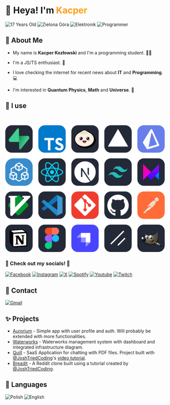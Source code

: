 # 👋 Heya! I'm <span style="background: orange; brackground-clip: text; -webkit-background-clip: text; color: transparent; background-image: linear-gradient(90deg, rgba(253,149,29,1) 0%, rgba(255,165,0,1) 100%)">Kacper</span>

![17 Years Old](https://img.shields.io/badge/-%20✨%2018%20years%20old%20-orange?style=for-the-badge)
![Zielona Góra](https://img.shields.io/badge/-%20🏡%20Zielona%20G%C3%B3ra%20-success?style=for-the-badge)
![Elektronik](https://img.shields.io/badge/-%20🍆%20Elektronik%20-%23038cfc?style=for-the-badge)
![Programmer](<https://img.shields.io/badge/-%20👨‍🎓%20Programming%20Student%20(3/5%20year)%20-blueviolet?style=for-the-badge>)

## 🤗 About Me

- My name is **Kacper Kozłowski** and I'm a programming student. 🤦‍♂️

- I'm a JS/TS enthusiast. 🐌

- I love checking the internet for recent news about **IT** and **Programming**. 💻

- I'm interested in <b>Quantum Physics</b>, <b>Math</b> and <b>Universe</b>. 📔

## 💪 I use

<br>
<p align="center">
  <a href="https://skillicons.dev">
    <img src="./Skill Icons.svg" />
  </a>
</p>

### 🎉 Check out my socials! 🎉

<a href="https://www.facebook.com/profile.php?id=100011701717277">![Facebook](https://img.shields.io/badge/Facebook-1877F2?style=for-the-badge&logo=facebook&logoColor=white)</a>
<a href="https://www.instagram.com/k.kapii_">![Instagram](https://img.shields.io/badge/Instagram-E4405F?style=for-the-badge&logo=instagram&logoColor=white)</a>
<a href="https://twitter.com/carpye_dev">![X](https://img.shields.io/badge/X/Twitter-000?style=for-the-badge&logo=x&logoColor=white)</a>
<a href="https://open.spotify.com/user/kapidupa?si=66505fcea4ee4d79">![Spotify](https://img.shields.io/badge/Spotify-1ED760?&style=for-the-badge&logo=spotify&logoColor=white)</a>
<a href="https://www.youtube.com/channel/UCS0glNKu1LE4Y6uN7U42jbw">![Youtube](https://img.shields.io/badge/YouTube-FF0000?style=for-the-badge&logo=youtube&logoColor=white)</a>
<a href="https://www.twitch.tv/carpyee">![Twitch](https://img.shields.io/badge/twitch-ab65fc?style=for-the-badge&logo=twitch&logoColor=white)</a>

## 💌 Contact

<a href="mailto:hello.carpye@gmail.com">![Gmail](https://img.shields.io/badge/gmail-hello.carpye@gmail.com-ef573b?style=for-the-badge&logo=gmail&logoColor=white)</a>

## ✨ Projects

- [Aurorium](https://aurorium.vercel.app) - Simple app with user profile and auth. Will probably be extended with more functionalities.
- [Waterworks](https://waterworks-carpye.vercel.app) - Waterworks management system with dashboard and integrated infrastructure diagram.
- [Quill](https://quill-carpye.vercel.app) - SaaS Application for chatting with PDF files. Project built with [@JoshTriedCoding](https://github.com/joschan21)'s [video tutorial](https://youtu.be/ucX2zXAZ1I0).
- [Breadit](https://breadit-carpye.vercel.app) - A Reddit clone built using a tutorial created by [@JoshTriedCoding](https://github.com/joschan21).

## 👅 Languages

![Polish](https://img.shields.io/badge/POLISH-NATIVE-success?style=for-the-badge)
![English](https://img.shields.io/badge/English-conversational-hotpink?style=for-the-badge)
